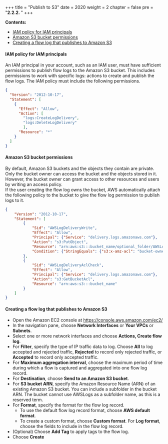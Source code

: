 +++
title = "Publish to S3"
date = 2020
weight = 2
chapter = false
pre = "<b>2.2.2. </b>"
+++

**Contents:**
- [IAM policy for IAM principals](#iam-policy-for-iam-principals)
- [Amazon S3 bucket permissions](#amazon-s3-bucket-permissions)
- [Creating a flow log that publishes to Amazon S3](#creating-a-flow-log-that-publishes-to-amazon-s3)

#### IAM policy for IAM principals

An IAM principal in your account, such as an IAM user, must have sufficient permissions to publish flow logs to the Amazon S3 bucket. This includes permissions to work with specific logs: actions to create and publish the flow logs. The IAM policy must include the following permissions. 

```json
{
  "Version": "2012-10-17",
  "Statement": [
    {
      "Effect": "Allow",
      "Action": [
        "logs:CreateLogDelivery",
        "logs:DeleteLogDelivery"
        ],
      "Resource": "*"
    }
  ]
}
```

#### Amazon S3 bucket permissions

By default, Amazon S3 buckets and the objects they contain are private. Only the bucket owner can access the bucket and the objects stored in it. However, the bucket owner can grant access to other resources and users by writing an access policy.  
If the user creating the flow log owns the bucket, AWS automatically attach the following policy to the bucket to give the flow log permission to publish logs to it. 

```json
{
    "Version": "2012-10-17",
    "Statement": [
        {
            "Sid": "AWSLogDeliveryWrite",
            "Effect": "Allow",
            "Principal": {"Service": "delivery.logs.amazonaws.com"},
            "Action": "s3:PutObject",
            "Resource": "arn:aws:s3:::bucket_name/optional_folder/AWSLogs/account_id/*",
            "Condition": {"StringEquals": {"s3:x-amz-acl": "bucket-owner-full-control"}}
        },
        {
            "Sid": "AWSLogDeliveryAclCheck",
            "Effect": "Allow",
            "Principal": {"Service": "delivery.logs.amazonaws.com"},
            "Action": "s3:GetBucketAcl",
            "Resource": "arn:aws:s3:::bucket_name"
        }
    ]
}
```

#### Creating a flow log that publishes to Amazon S3

* Open the Amazon EC2 console at https://console.aws.amazon.com/ec2/
* In the navigation pane, choose **Network Interfaces** or **Your VPCs** or **Subnets**.
* Select one or more network interfaces and choose **Actions, Create flow log**.
* For **Filter**, specify the type of IP traffic data to log. Choose **All** to log accepted and rejected traffic, **Rejected** to record only rejected traffic, or **Accepted** to record only accepted traffic.
* For **Maximum aggregation interval**, choose the maximum period of time during which a flow is captured and aggregated into one flow log record.
* For **Destination**, choose **Send to an Amazon S3 bucket**. 
* For **S3 bucket ARN**, specify the Amazon Resource Name (ARN) of an existing Amazon S3 bucket. You can include a subfolder in the bucket ARN. The bucket cannot use AWSLogs as a subfolder name, as this is a reserved term. 
* For **Format**, specify the format for the flow log record.
	* To use the default flow log record format, choose **AWS default format**.
	* To create a custom format, choose **Custom format**. For **Log format**, choose the fields to include in the flow log record. 
* (Optional) Choose **Add Tag** to apply tags to the flow log.
* Choose **Create**
